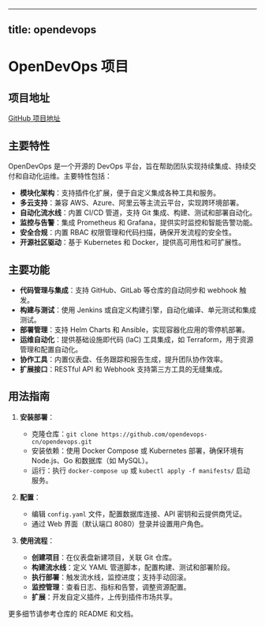 
---
title: opendevops
---

# OpenDevOps 项目

## 项目地址
[GitHub 项目地址](https://github.com/opendevops-cn/opendevops)

## 主要特性
OpenDevOps 是一个开源的 DevOps 平台，旨在帮助团队实现持续集成、持续交付和自动化运维。主要特性包括：
- **模块化架构**：支持插件化扩展，便于自定义集成各种工具和服务。
- **多云支持**：兼容 AWS、Azure、阿里云等主流云平台，实现跨环境部署。
- **自动化流水线**：内置 CI/CD 管道，支持 Git 集成、构建、测试和部署自动化。
- **监控与告警**：集成 Prometheus 和 Grafana，提供实时监控和智能告警功能。
- **安全合规**：内置 RBAC 权限管理和代码扫描，确保开发流程的安全性。
- **开源社区驱动**：基于 Kubernetes 和 Docker，提供高可用性和可扩展性。

## 主要功能
- **代码管理与集成**：支持 GitHub、GitLab 等仓库的自动同步和 webhook 触发。
- **构建与测试**：使用 Jenkins 或自定义构建引擎，自动化编译、单元测试和集成测试。
- **部署管理**：支持 Helm Charts 和 Ansible，实现容器化应用的零停机部署。
- **运维自动化**：提供基础设施即代码 (IaC) 工具集成，如 Terraform，用于资源管理和配置自动化。
- **协作工具**：内置仪表盘、任务跟踪和报告生成，提升团队协作效率。
- **扩展接口**：RESTful API 和 Webhook 支持第三方工具的无缝集成。

## 用法指南
1. **安装部署**：
   - 克隆仓库：`git clone https://github.com/opendevops-cn/opendevops.git`
   - 安装依赖：使用 Docker Compose 或 Kubernetes 部署，确保环境有 Node.js、Go 和数据库（如 MySQL）。
   - 运行：执行 `docker-compose up` 或 `kubectl apply -f manifests/` 启动服务。

2. **配置**：
   - 编辑 `config.yaml` 文件，配置数据库连接、API 密钥和云提供商凭证。
   - 通过 Web 界面（默认端口 8080）登录并设置用户角色。

3. **使用流程**：
   - **创建项目**：在仪表盘新建项目，关联 Git 仓库。
   - **构建流水线**：定义 YAML 管道脚本，配置构建、测试和部署阶段。
   - **执行部署**：触发流水线，监控进度；支持手动回滚。
   - **监控管理**：查看日志、指标和告警，调整资源配置。
   - **扩展**：开发自定义插件，上传到插件市场共享。

更多细节请参考仓库的 README 和文档。